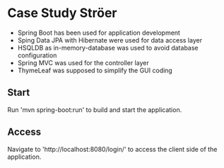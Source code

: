 # Case Study Ströer
* Spring Boot has been used for application development
* Sping Data JPA with Hibernate were used for data access layer
* HSQLDB as in-memory-database was used to avoid database configuration
* Spring MVC was used for the controller layer
* ThymeLeaf was supposed to simplify the GUI coding

## Start 
Run 'mvn spring-boot:run' to build and start the application.

## Access
Navigate to 'http://localhost:8080/login/' to access the client side of the application.

